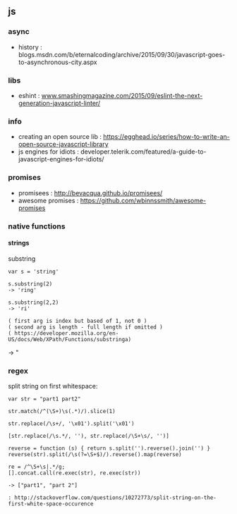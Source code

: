 ## js 

### async
- history : blogs.msdn.com/b/eternalcoding/archive/2015/09/30/javascript-goes-to-asynchronous-city.aspx

### libs
- eshint : www.smashingmagazine.com/2015/09/eslint-the-next-generation-javascript-linter/

### info
- creating an open source lib : https://egghead.io/series/how-to-write-an-open-source-javascript-library  
- js engines for idiots : developer.telerik.com/featured/a-guide-to-javascript-engines-for-idiots/           

### promises
- promisees : http://bevacqua.github.io/promisees/                                                           
- awesome promises : https://github.com/wbinnssmith/awesome-promises                                         


### native functions
#### strings

substring
```
var s = 'string'

s.substring(2)
-> 'ring' 

s.substring(2,2)
-> 'ri'

( first arg is index but based of 1, not 0 )
( second arg is length - full length if omitted )
( https://developer.mozilla.org/en-US/docs/Web/XPath/Functions/substringa)
```

-> "
### regex 

split string on first whitespace:
```
var str = "part1 part2" 

str.match(/^(\S+)\s(.*)/).slice(1)

str.replace(/\s+/, '\x01').split('\x01')

[str.replace(/\s.*/, ''), str.replace(/\S+\s/, '')]

reverse = function (s) { return s.split('').reverse().join('') }
reverse(str).split(/\s(?=\S+$)/).reverse().map(reverse)

re = /^\S+\s|.*/g;
[].concat.call(re.exec(str), re.exec(str))

-> ["part1", "part 2"]

: http://stackoverflow.com/questions/10272773/split-string-on-the-first-white-space-occurence
```
